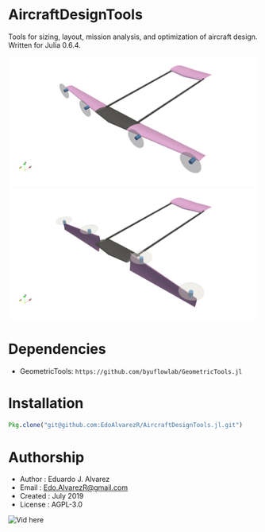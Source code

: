 # AircraftDesignTools
Tools for sizing, layout, mission analysis, and optimization of aircraft design. Written for Julia 0.6.4.

<img src="docs/img/aircraft_twinboom01.png" alt="Pic here" width="800px">
<img src="docs/img/aircraft_twinboom00.png" alt="Pic here" width="800px">

# Dependencies
  * GeometricTools: `https://github.com/byuflowlab/GeometricTools.jl`

# Installation
```julia
Pkg.clone("git@github.com:EdoAlvarezR/AircraftDesignTools.jl.git")
```

# Authorship
  * Author    : Eduardo J. Alvarez
  * Email     : Edo.AlvarezR@gmail.com
  * Created   : July 2019
  * License   : AGPL-3.0


  <img src="docs/img/aircraft01.gif" alt="Vid here" width="800px">
